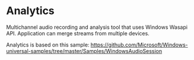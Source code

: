 # Analytics
Multichannel audio recording and analysis tool that uses Windows Wasapi API. Application can merge streams from multiple devices.

Analytics is based on this sample: 
https://github.com/Microsoft/Windows-universal-samples/tree/master/Samples/WindowsAudioSession
